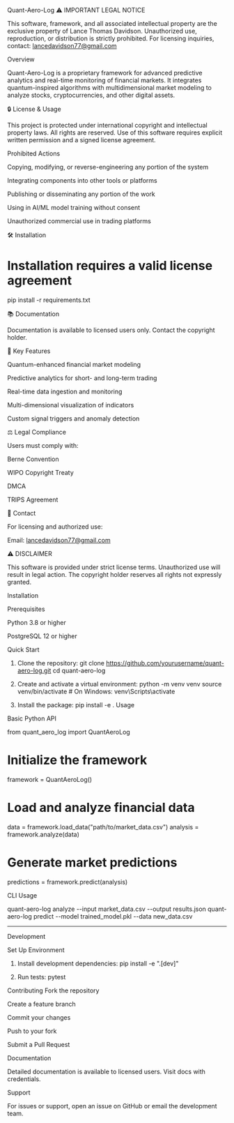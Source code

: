 Quant-Aero-Log
⚠️ IMPORTANT LEGAL NOTICE

This software, framework, and all associated intellectual property are the exclusive property of Lance Thomas Davidson. Unauthorized use, reproduction, or distribution is strictly prohibited. For licensing inquiries, contact: lancedavidson77@gmail.com

Overview

Quant-Aero-Log is a proprietary framework for advanced predictive analytics and real-time monitoring of financial markets. It integrates quantum-inspired algorithms with multidimensional market modeling to analyze stocks, cryptocurrencies, and other digital assets.

🔒 License & Usage

This project is protected under international copyright and intellectual property laws. All rights are reserved. Use of this software requires explicit written permission and a signed license agreement.

Prohibited Actions

Copying, modifying, or reverse-engineering any portion of the system

Integrating components into other tools or platforms

Publishing or disseminating any portion of the work

Using in AI/ML model training without consent

Unauthorized commercial use in trading platforms


🛠️ Installation

# Installation requires a valid license agreement
pip install -r requirements.txt

📚 Documentation

Documentation is available to licensed users only. Contact the copyright holder.

🚀 Key Features

Quantum-enhanced financial market modeling

Predictive analytics for short- and long-term trading

Real-time data ingestion and monitoring

Multi-dimensional visualization of indicators

Custom signal triggers and anomaly detection


⚖️ Legal Compliance

Users must comply with:

Berne Convention

WIPO Copyright Treaty

DMCA

TRIPS Agreement


📧 Contact

For licensing and authorized use:

Email: lancedavidson77@gmail.com


⚠️ DISCLAIMER

This software is provided under strict license terms. Unauthorized use will result in legal action. The copyright holder reserves all rights not expressly granted.

Installation

Prerequisites

Python 3.8 or higher

PostgreSQL 12 or higher


Quick Start
1. Clone the repository:
git clone https://github.com/yourusername/quant-aero-log.git
cd quant-aero-log

2. Create and activate a virtual environment:
python -m venv venv
source venv/bin/activate  # On Windows: venv\Scripts\activate

3. Install the package:
pip install -e .
Usage

Basic Python API

from quant_aero_log import QuantAeroLog

# Initialize the framework
framework = QuantAeroLog()

# Load and analyze financial data
data = framework.load_data("path/to/market_data.csv")
analysis = framework.analyze(data)

# Generate market predictions
predictions = framework.predict(analysis)

CLI Usage

quant-aero-log analyze --input market_data.csv --output results.json
quant-aero-log predict --model trained_model.pkl --data new_data.csv


---

Development

Set Up Environment

1. Install development dependencies:
pip install -e ".[dev]"

2. Run tests:
pytest

Contributing
Fork the repository

Create a feature branch

Commit your changes

Push to your fork

Submit a Pull Request


Documentation

Detailed documentation is available to licensed users. Visit docs with credentials.

Support

For issues or support, open an issue on GitHub or email the development team.


